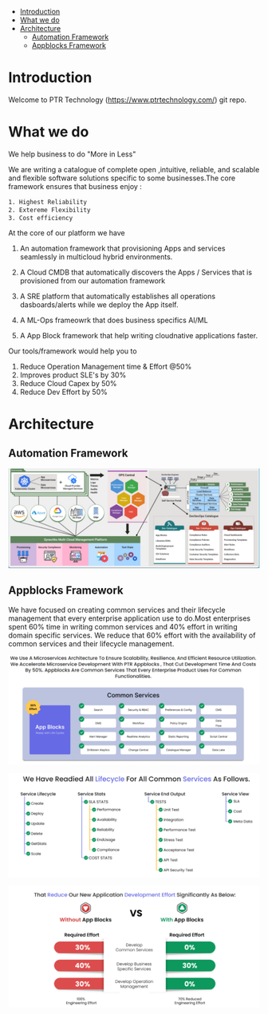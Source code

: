 <!-- TOC -->
- [Introduction](#introduction)
- [What we do](#what-we-do)
- [Architecture](#architecture)
  - [Automation Framework](#automation-framework)
  - [Appblocks Framework](#appblocks-framework)
<!-- /TOC -->
# Introduction

Welcome to PTR Technology (https://www.ptrtechnology.com/) git repo.

# What we do

We help business to do "More in Less"

We are writing a catalogue of complete open ,intuitive, reliable, and scalable and flexible software solutions specific to some businesses.The core framework ensures that business enjoy :

    1. Highest Reliability
    2. Extereme Flexibility
    3. Cost efficiency
   

At the core of our platform we have

   1. An automation framework that provisioning Apps and services seamlessly in multicloud hybrid environments. 
   
   2. A Cloud CMDB that automatically discovers the Apps / Services that is provisioned from our automation framework
   
   3. A SRE platform that automatically establishes all operations dasboards/alerts while we deploy the App itself.
   
   4. A ML-Ops frameowrk that does business specifics AI/ML
   
   5. A App Block framework that help writing cloudnative applications faster.

Our tools/framework would help you to

1. Reduce Operation Management time & Effort @50%
2. Improves product SLE's by 30%
3. Reduce Cloud Capex by 50%
4. Reduce Dev Effort by 50%

# Architecture

##  Automation Framework

![alt text](image.png)

## Appblocks Framework

We have focused on creating common services and their lifecycle management that every enterprise application use to do.Most enterprises spent 60% time in writing common services and 40% effort in writing domain specific services. We reduce that 60% effort with the availability of common services and their lifecycle management.



![alt text](image-1.png)

![alt text](image-2.png)

![alt text](image-3.png)

